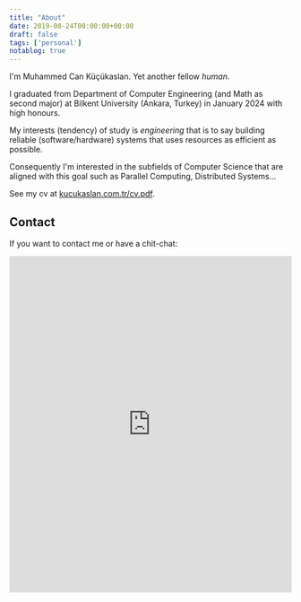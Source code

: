 ```yaml
---
title: "About"
date: 2019-08-24T00:00:00+00:00
draft: false
tags: ['personal']
notablog: true
---
```

I'm Muhammed Can Küçükaslan. Yet another fellow _human_.

I graduated from Department of Computer Engineering (and Math as second major)
 at Bilkent University (Ankara, Turkey) in January 2024 with high honours.

My interests (tendency) of study is _engineering_ 
that is to say building reliable (software/hardware) systems that
uses resources as efficient as possible.
 
Consequently I'm interested in the subfields of Computer Science
that are aligned with this goal such as Parallel Computing, Distributed Systems...

See my cv at [kucukaslan.com.tr/cv.pdf](/cv.pdf).

## Contact
If you want to contact me or have a chit-chat:
<!-- Google Calendar Appointment Scheduling begin -->
<iframe src="https://calendar.google.com/calendar/appointments/schedules/AcZssZ0bSKc4KScDDrZyBloHn27m4PGN6cR0kxbAcRIMTz_oOJT3pl_YHPq2HVgbt_j1e_MSQt5VKJmn?gv=true" style="border: 0" width="100%" height="600" frameborder="0"></iframe>
<!-- end Google Calendar Appointment Scheduling -->
